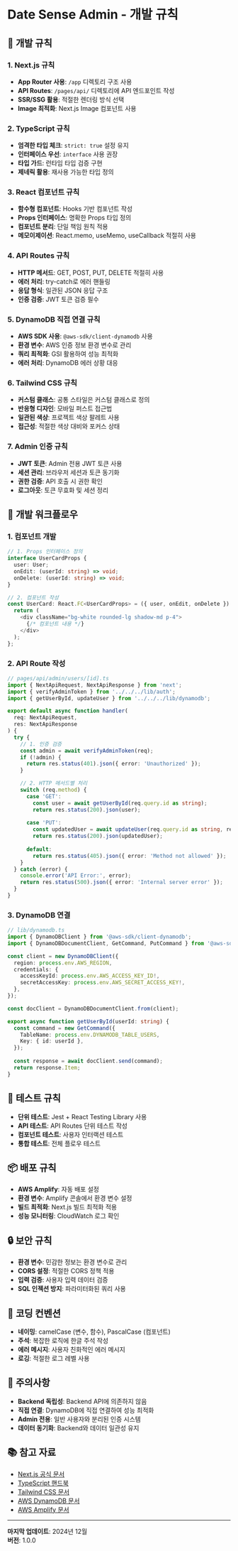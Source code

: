 # Date Sense Admin - 개발 규칙

## 🎯 개발 규칙

### 1. Next.js 규칙
- **App Router 사용**: `/app` 디렉토리 구조 사용
- **API Routes**: `/pages/api/` 디렉토리에 API 엔드포인트 작성
- **SSR/SSG 활용**: 적절한 렌더링 방식 선택
- **Image 최적화**: Next.js Image 컴포넌트 사용

### 2. TypeScript 규칙
- **엄격한 타입 체크**: `strict: true` 설정 유지
- **인터페이스 우선**: `interface` 사용 권장
- **타입 가드**: 런타임 타입 검증 구현
- **제네릭 활용**: 재사용 가능한 타입 정의

### 3. React 컴포넌트 규칙
- **함수형 컴포넌트**: Hooks 기반 컴포넌트 작성
- **Props 인터페이스**: 명확한 Props 타입 정의
- **컴포넌트 분리**: 단일 책임 원칙 적용
- **메모이제이션**: React.memo, useMemo, useCallback 적절히 사용

### 4. API Routes 규칙
- **HTTP 메서드**: GET, POST, PUT, DELETE 적절히 사용
- **에러 처리**: try-catch로 에러 핸들링
- **응답 형식**: 일관된 JSON 응답 구조
- **인증 검증**: JWT 토큰 검증 필수

### 5. DynamoDB 직접 연결 규칙
- **AWS SDK 사용**: `@aws-sdk/client-dynamodb` 사용
- **환경 변수**: AWS 인증 정보 환경 변수로 관리
- **쿼리 최적화**: GSI 활용하여 성능 최적화
- **에러 처리**: DynamoDB 에러 상황 대응

### 6. Tailwind CSS 규칙
- **커스텀 클래스**: 공통 스타일은 커스텀 클래스로 정의
- **반응형 디자인**: 모바일 퍼스트 접근법
- **일관된 색상**: 프로젝트 색상 팔레트 사용
- **접근성**: 적절한 색상 대비와 포커스 상태

### 7. Admin 인증 규칙
- **JWT 토큰**: Admin 전용 JWT 토큰 사용
- **세션 관리**: 브라우저 세션과 토큰 동기화
- **권한 검증**: API 호출 시 권한 확인
- **로그아웃**: 토큰 무효화 및 세션 정리

## 🚀 개발 워크플로우

### 1. 컴포넌트 개발
```typescript
// 1. Props 인터페이스 정의
interface UserCardProps {
  user: User;
  onEdit: (userId: string) => void;
  onDelete: (userId: string) => void;
}

// 2. 컴포넌트 작성
const UserCard: React.FC<UserCardProps> = ({ user, onEdit, onDelete }) => {
  return (
    <div className="bg-white rounded-lg shadow-md p-4">
      {/* 컴포넌트 내용 */}
    </div>
  );
};
```

### 2. API Route 작성
```typescript
// pages/api/admin/users/[id].ts
import { NextApiRequest, NextApiResponse } from 'next';
import { verifyAdminToken } from '../../../lib/auth';
import { getUserById, updateUser } from '../../../lib/dynamodb';

export default async function handler(
  req: NextApiRequest,
  res: NextApiResponse
) {
  try {
    // 1. 인증 검증
    const admin = await verifyAdminToken(req);
    if (!admin) {
      return res.status(401).json({ error: 'Unauthorized' });
    }

    // 2. HTTP 메서드별 처리
    switch (req.method) {
      case 'GET':
        const user = await getUserById(req.query.id as string);
        return res.status(200).json(user);
      
      case 'PUT':
        const updatedUser = await updateUser(req.query.id as string, req.body);
        return res.status(200).json(updatedUser);
      
      default:
        return res.status(405).json({ error: 'Method not allowed' });
    }
  } catch (error) {
    console.error('API Error:', error);
    return res.status(500).json({ error: 'Internal server error' });
  }
}
```

### 3. DynamoDB 연결
```typescript
// lib/dynamodb.ts
import { DynamoDBClient } from '@aws-sdk/client-dynamodb';
import { DynamoDBDocumentClient, GetCommand, PutCommand } from '@aws-sdk/lib-dynamodb';

const client = new DynamoDBClient({
  region: process.env.AWS_REGION,
  credentials: {
    accessKeyId: process.env.AWS_ACCESS_KEY_ID!,
    secretAccessKey: process.env.AWS_SECRET_ACCESS_KEY!,
  },
});

const docClient = DynamoDBDocumentClient.from(client);

export async function getUserById(userId: string) {
  const command = new GetCommand({
    TableName: process.env.DYNAMODB_TABLE_USERS,
    Key: { id: userId },
  });
  
  const response = await docClient.send(command);
  return response.Item;
}
```

## 🧪 테스트 규칙
- **단위 테스트**: Jest + React Testing Library 사용
- **API 테스트**: API Routes 단위 테스트 작성
- **컴포넌트 테스트**: 사용자 인터랙션 테스트
- **통합 테스트**: 전체 플로우 테스트

## 📦 배포 규칙
- **AWS Amplify**: 자동 배포 설정
- **환경 변수**: Amplify 콘솔에서 환경 변수 설정
- **빌드 최적화**: Next.js 빌드 최적화 적용
- **성능 모니터링**: CloudWatch 로그 확인

## 🔒 보안 규칙
- **환경 변수**: 민감한 정보는 환경 변수로 관리
- **CORS 설정**: 적절한 CORS 정책 적용
- **입력 검증**: 사용자 입력 데이터 검증
- **SQL 인젝션 방지**: 파라미터화된 쿼리 사용

## 📝 코딩 컨벤션
- **네이밍**: camelCase (변수, 함수), PascalCase (컴포넌트)
- **주석**: 복잡한 로직에 한글 주석 작성
- **에러 메시지**: 사용자 친화적인 에러 메시지
- **로깅**: 적절한 로그 레벨 사용

## 🚨 주의사항
- **Backend 독립성**: Backend API에 의존하지 않음
- **직접 연결**: DynamoDB에 직접 연결하여 성능 최적화
- **Admin 전용**: 일반 사용자와 분리된 인증 시스템
- **데이터 동기화**: Backend와 데이터 일관성 유지

## 📚 참고 자료
- [Next.js 공식 문서](https://nextjs.org/docs)
- [TypeScript 핸드북](https://www.typescriptlang.org/docs/)
- [Tailwind CSS 문서](https://tailwindcss.com/docs)
- [AWS DynamoDB 문서](https://docs.aws.amazon.com/dynamodb/)
- [AWS Amplify 문서](https://docs.amplify.aws/)

---

**마지막 업데이트**: 2024년 12월  
**버전**: 1.0.0 